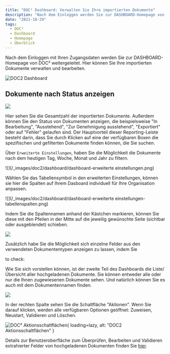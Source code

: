 ```yaml
---
title: "DOC² Dashboard: Verwalten Sie Ihre importierten Dokumente"
description: "Nach dem Einloggen werden Sie zur DASHBOARD-Homepage von DOC² weitergeleitet. Hier können Sie Ihre importierten Dokumente verwalten und bearbeiten. Erfahren Sie hier, wie Sie das Dashboard nutzen können."
date: "2021-10-29"
tags:
  - DOC²
  - Dashboard
  - Homepage
  - Überblick
---
```


Nach dem Einloggen mit Ihren Zugangsdaten werden Sie zur DASHBOARD-Homepage von DOC² weitergeleitet. Hier können Sie Ihre importierten Dokumente verwalten und bearbeiten.

![DOC2 Dashboard](/_images/doc2/dashboard/dashboard.png)


## **Dokumente nach Status anzeigen**

![](/_images/doc2/dashboard/dashboard-analytik.png)

Hier sehen Sie die Gesamtzahl der importierten Dokumente. Außerdem können Sie den Status von Dokumenten anzeigen, die beispielsweise "In Bearbeitung", "Ausstehend", "Zur Genehmigung ausstehend", "Exportiert" oder auf "Fehler" gelaufen sind. Der Hauptvorteil dieser Reporting-Leiste besteht darin, dass Sie durch Klicken auf eine der verfügbaren Boxen die spezifischen und gefilterten Dokumente finden können, die Sie suchen.


Über `Erweiterte Einstellungen`, haben Sie die Möglichkeit die Dokumente nach dem heutigen Tag, Woche, Monat und Jahr zu filtern.

![](/_images/doc2/dashboard/dashboard-erweiterte einstellungen.png)

Wählen Sie das Tabellensymbol in den erweiterten Einstellungen, können sie hier die Spalten auf Ihrem Dasboard individuell für Ihre Organisation anpassen.

![](/_images/doc2/dashboard/dashboard-erweiterte einstellungen-tabellenspalten.png)

Indem Sie die Spaltennamen anhand der Kästchen markieren, können Sie diese mit den Pfeilen in der Mitte auf die jeweilig gewünschte Seite (sichtbar oder ausgeblendet) schieben.

![](/_images/doc2/dashboard/dashboard-spalten-einstellungen.png)

Zusätzlich habe Sie die Möglichkeit sich einzelne Felder aus den verwendeten Dokumententypen anzeigen zu lassen, indem Sie 


to check:

Wie Sie sich vorstellen können, ist der zweite Teil des Dashboards die Liste/Übersicht aller hochgeladenen Dokumente. Sie können entweder alle oder nur die Ihnen zugewiesenen Dokumente sehen. Und natürlich können Sie es auch mit dem Dokumentennamen finden.

![](/_images/doc2/DOC2_Dashboard_3.png)



In der rechten Spalte sehen Sie die Schaltfläche "Aktionen". Wenn Sie darauf klicken, werden alle verfügbaren Optionen geöffnet: Zuweisen, Neustart, Validieren und Löschen.

![DOC² Aktionsschaltflächen](/_images/doc2/DOC²_Dashboard_Document_Actions.gif){ loading=lazy, alt: "DOC2 Aktionsschaltflächen" }

Details zur Benutzeroberfläche zum Überprüfen, Bearbeiten und Validieren extrahierter Felder von hochgeladenen Dokumenten finden Sie [hier](/doc2/document-validation/).